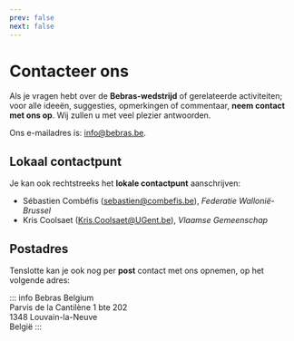 ```yaml
---
prev: false
next: false
---
```


# Contacteer ons

Als je vragen hebt over de **Bebras-wedstrijd** of gerelateerde activiteiten; 
voor alle ideeën, suggesties, opmerkingen of commentaar, **neem contact met ons op**. 
Wij zullen u met veel plezier antwoorden.

Ons e-mailadres is: info@bebras.be.

## Lokaal contactpunt

Je kan ook rechtstreeks het **lokale contactpunt** aanschrijven:

- Sébastien Combéfis (sebastien@combefis.be), _Federatie Wallonië-Brussel_
- Kris Coolsaet (Kris.Coolsaet@UGent.be), _Vlaamse Gemeenschap_


## Postadres

Tenslotte kan je ook nog per **post** contact met ons opnemen, op het volgende adres:

::: info Bebras Belgium  
Parvis de la Cantilène 1 bte 202  
1348 Louvain-la-Neuve  
België
:::
